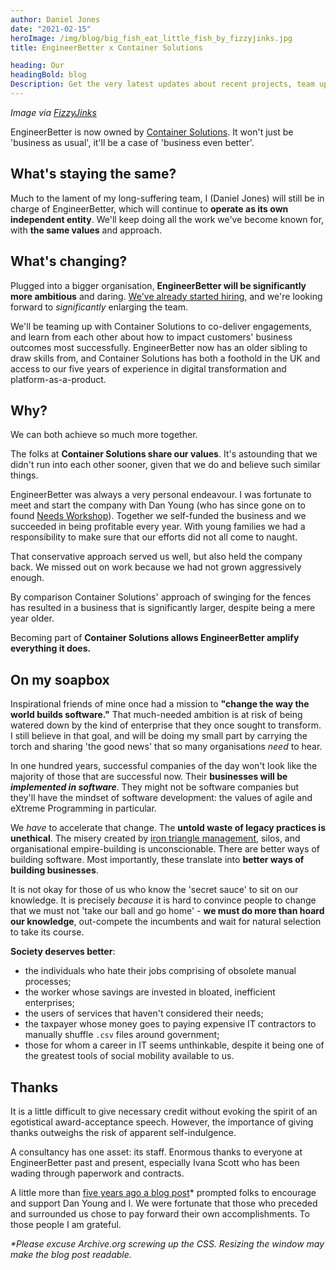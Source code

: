 ```yaml
---
author: Daniel Jones
date: "2021-02-15"
heroImage: /img/blog/big_fish_eat_little_fish_by_fizzyjinks.jpg
title: EngineerBetter x Container Solutions

heading: Our
headingBold: blog
Description: Get the very latest updates about recent projects, team updates, thoughts and industry news from our team of EngineerBetter experts.
---
```


_Image via [FizzyJinks](https://www.deviantart.com/fizzyjinks/art/Big-fish-eat-Little-Fish-178970237)_

EngineerBetter is now owned by [Container Solutions](https://www.container-solutions.com). It won't just be 'business as usual', it'll be a case of 'business even better'.

## What's staying the same?

Much to the lament of my long-suffering team, I (Daniel Jones) will still be in charge of EngineerBetter, which will continue to **operate as its own independent entity**. We'll keep doing all the work we've become known for, with **the same values** and approach.

## What's changing?

Plugged into a bigger organisation, **EngineerBetter will be significantly more ambitious** and daring. [We've already started hiring](https://www.linkedin.com/in/cagiti/), and we're looking forward to _significantly_ enlarging the team.

We'll be teaming up with Container Solutions to co-deliver engagements, and learn from each other about how to impact customers' business outcomes most successfully. EngineerBetter now has an older sibling to draw skills from, and Container Solutions has both a foothold in the UK and access to our five years of experience in digital transformation and platform-as-a-product.

## Why?

We can both achieve so much more together.

The folks at **Container Solutions share our values**. It's astounding that we didn't run into each other sooner, given that we do and believe such similar things.

EngineerBetter was always a very personal endeavour. I was fortunate to meet and start the company with Dan Young (who has since gone on to found [Needs Workshop](https://needsworkshop.com/)). Together we self-funded the business and we succeeded in being profitable every year. With young families we had a responsibility to make sure that our efforts did not all come to naught.

That conservative approach served us well, but also held the company back. We missed out on work because we had not grown aggressively enough.

By comparison Container Solutions' approach of swinging for the fences has resulted in a business that is significantly larger, despite being a mere year older.

Becoming part of **Container Solutions allows EngineerBetter amplify everything it does.**

## On my soapbox

Inspirational friends of mine once had a mission to **"change the way the world builds software."** That much-needed ambition is at risk of being watered down by the kind of enterprise that they once sought to transform. I still believe in that goal, and will be doing my small part by carrying the torch and sharing 'the good news' that so many organisations _need_ to hear.

In one hundred years, successful companies of the day won't look like the majority of those that are successful now. Their **businesses will be _implemented in software_**. They might not be software companies but they'll have the mindset of software development: the values of agile and eXtreme Programming in particular.

We _have_ to accelerate that change. The **untold waste of legacy practices is unethical**. The misery created by [iron triangle management](https://www.engineerbetter.com/blog/escaping-iron-triangle/), silos, and organisational empire-building is unconscionable. There are better ways of building software. Most importantly, these translate into **better ways of building businesses**.

It is not okay for those of us who know the 'secret sauce' to sit on our knowledge. It is precisely _because_ it is hard to convince people to change that we must not 'take our ball and go home' - **we must do more than hoard our knowledge**, out-compete the incumbents and wait for natural selection to take its course.

**Society deserves better**:

* the individuals who hate their jobs comprising of obsolete manual processes;
* the worker whose savings are invested in bloated, inefficient enterprises;
* the users of services that haven't considered their needs;
* the taxpayer whose money goes to paying expensive IT contractors to manually shuffle `.csv` files around government;
* those for whom a career in IT seems unthinkable, despite it being one of the greatest tools of social mobility available to us.

## Thanks

It is a little difficult to give necessary credit without evoking the spirit of an egotistical award-acceptance speech. However, the importance of giving thanks outweighs the risk of apparent self-indulgence.

A consultancy has one asset: its staff. Enormous thanks to everyone at EngineerBetter past and present, especially Ivana Scott who has been wading through paperwork and contracts.

A little more than [five years ago a blog post](https://web.archive.org/web/20160212230224/http://engineerbetter.com/update/2015/12/22/pivotal-cloudcredo.html)* prompted folks to encourage and support Dan Young and I. We were fortunate that those who preceded and surrounded us chose to pay forward their own accomplishments. To those people I am grateful.

_*Please excuse Archive.org screwing up the CSS. Resizing the window may make the blog post readable._
